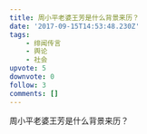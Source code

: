 ```yaml
---
title: 周小平老婆王芳是什么背景来历？
date: '2017-09-15T14:53:48.230Z'
tags:
    - 绯闻传言
    - 舆论
    - 社会
upvote: 5
downvote: 0
follow: 3
comments: []
---
```


周小平老婆王芳是什么背景来历？
